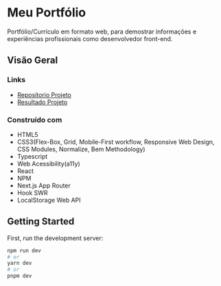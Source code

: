# Meu Portfólio

Portfólio/Currículo em formato web, para demostrar informações e experiências profissionais como desenvolvedor front-end.

## Visão Geral

### Links

 - [Reposítorio Projeto](#)
 - [Resultado Projeto](#)

### Construído com

 - HTML5
 - CSS3(Flex-Box, Grid, Mobile-First workflow, Responsive Web Design, CSS Modules, Normalize, Bem Methodology)
 - Typescript
 - Web Acessibility(a11y)
 - React
 - NPM
 - Next.js App Router
 - Hook SWR
 - LocalStorage Web API

## Getting Started

First, run the development server:

```bash
npm run dev
# or
yarn dev
# or
pnpm dev
```